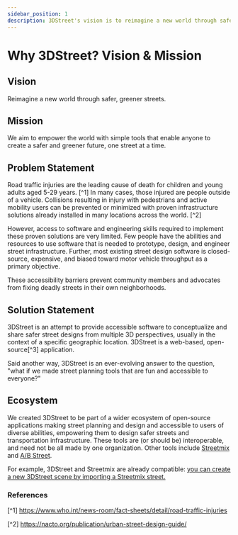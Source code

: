 ```yaml
---
sidebar_position: 1
description: 3DStreet's vision is to reimagine a new world through safer, greener streets. Our vision and mission are informed by the organization's problem and solution statements.
---
```


# Why 3DStreet? Vision & Mission

## Vision
Reimagine a new world through safer, greener streets.

## Mission
We aim to empower the world with simple tools that enable anyone to create a safer and greener future, one street at a time.

## Problem Statement

Road traffic injuries are the leading cause of death for children and young adults aged 5-29 years. [^1] In many cases, those injured are people outside of a vehicle. Collisions resulting in injury with pedestrians and active mobility users can be prevented or minimized with proven infrastructure solutions already installed in many locations across the world. [^2]

However, access to software and engineering skills required to implement these proven solutions are very limited. Few people have the abilities and resources to use software that is needed to prototype, design, and engineer street infrastructure. Further, most existing street design software is closed-source, expensive, and biased toward motor vehicle throughput as a primary objective.

These accessibility barriers prevent community members and advocates from fixing deadly streets in their own neighborhoods.

## Solution Statement

3DStreet is an attempt to provide accessible software to conceptualize and share safer street designs from multiple 3D perspectives, usually in the context of a specific geographic location. 3DStreet is a web-based, open-source[^3] application.

Said another way, 3DStreet is an ever-evolving answer to the question, "what if we made street planning tools that are fun and accessible to everyone?"

## Ecosystem

We created 3DStreet to be part of a wider ecosystem of open-source applications making street planning and design and accessible to users of diverse abilities, empowering them to design safer streets and transportation infrastructure. These tools are (or should be) interoperable, and need not be all made by one organization. Other tools include [Streetmix](https://streetmix.net) and [A/B Street](https://a-b-street.github.io/docs/index.html).

For example, 3DStreet and Streetmix are already compatible: [you can create a new 3DStreet scene by importing a Streetmix street.](/docs/tutorial-streetmix-to-3dstreet/overview-streetmix-3dstreet)


### References
[^1] https://www.who.int/news-room/fact-sheets/detail/road-traffic-injuries

[^2] https://nacto.org/publication/urban-street-design-guide/